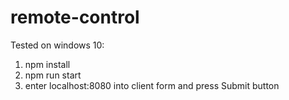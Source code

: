 # remote-control

Tested on windows 10:

1. npm install
2. npm run start
3. enter localhost:8080 into client form and press Submit button